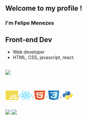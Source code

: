 ## Welcome to my profile ! 
<h3>I'm Felipe Menezes</h3>
<h2>Front-end Dev</h2>

- Web developer 
- HTML, CSS, javascript, react.

##
<div><!--informações das liguagens mais usadas-->
<a href="https://github.com/felipmz">
<img height="180em" src="https://github-readme-stats.vercel.app/api/top-langs/?username=felipmz&layout=compact&langs_count=7&theme=dracula"/>
  
<!--<img height="180em" src="https://github-readme-stats.vercel.app/api?username=felipmz&show_icons=true&theme=dracula&include_all_commits=true&count_private=true"/>
</div>--> 
<div> 
  
 ##
  
<div style="display: inline_block"><br><!--emojis das liguagens que trabalho-->
  <img align="center" alt="Rafa-Js" height="30" width="40" src="https://raw.githubusercontent.com/devicons/devicon/master/icons/javascript/javascript-plain.svg">
  <img align="center" alt="Rafa-React" height="30" width="40" src="https://raw.githubusercontent.com/devicons/devicon/master/icons/react/react-original.svg">
  <img align="center" alt="Rafa-HTML" height="30" width="40" src="https://raw.githubusercontent.com/devicons/devicon/master/icons/html5/html5-original.svg">
  <img align="center" alt="Rafa-CSS" height="30" width="40" src="https://raw.githubusercontent.com/devicons/devicon/master/icons/css3/css3-original.svg">
  <img align="center" alt="Rafa-Python" height="30" width="40" src="https://raw.githubusercontent.com/devicons/devicon/master/icons/python/python-original.svg">
</div>

 ##


<div><!--botões para contato\redes sociais-->
  <a href = "mailto:felipemenezzees@gmail.com"><img src="https://img.shields.io/badge/-Gmail-%23333?style=for-the-badge&logo=gmail&logoColor=white" target="_blank"></a>
  <a href="https://www.linkedin.com/in/felipe-menezes-67a416236/" target="_blank"><img src="https://img.shields.io/badge/-LinkedIn-%230077B5?style=for-the-badge&logo=linkedin&logoColor=white" target="_blank"></a> 
  
</div>
